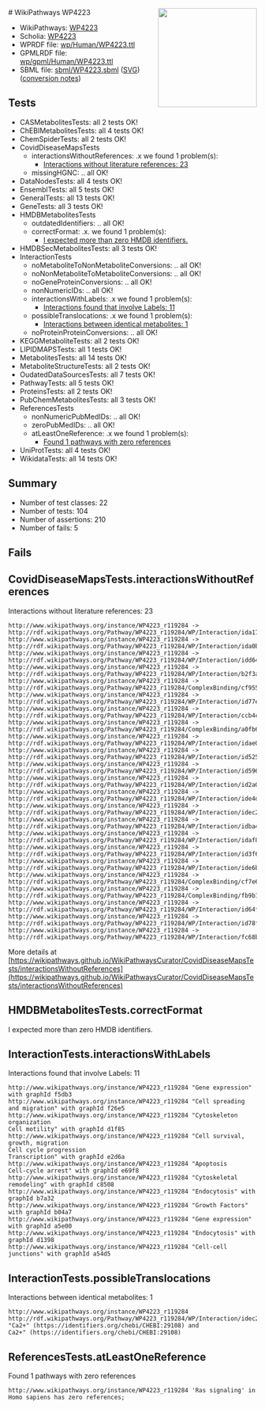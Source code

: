 <img style="float: right; width: 200px" src="../logo.png" />
# WikiPathways WP4223

* WikiPathways: [WP4223](https://identifiers.org/wikipathways:WP4223)
* Scholia: [WP4223](https://scholia.toolforge.org/wikipathways/WP4223)
* WPRDF file: [wp/Human/WP4223.ttl](../wp/Human/WP4223.ttl)
* GPMLRDF file: [wp/gpml/Human/WP4223.ttl](../wp/gpml/Human/WP4223.ttl)
* SBML file: [sbml/WP4223.sbml](../sbml/WP4223.sbml) ([SVG](../sbml/WP4223.svg)) ([conversion notes](../sbml/WP4223.txt))

## Tests
* CASMetabolitesTests: all 2 tests OK!
* ChEBIMetabolitesTests: all 4 tests OK!
* ChemSpiderTests: all 2 tests OK!
* CovidDiseaseMapsTests
    * interactionsWithoutReferences: .x we found 1 problem(s):
        * [Interactions without literature references: 23](#9701cd03)
    * missingHGNC: .. all OK!
* DataNodesTests: all 4 tests OK!
* EnsemblTests: all 5 tests OK!
* GeneralTests: all 13 tests OK!
* GeneTests: all 3 tests OK!
* HMDBMetabolitesTests
    * outdatedIdentifiers: .. all OK!
    * correctFormat: .x. we found 1 problem(s):
        * [I expected more than zero HMDB identifiers.](#ad154c1e)
* HMDBSecMetabolitesTests: all 3 tests OK!
* InteractionTests
    * noMetaboliteToNonMetaboliteConversions: .. all OK!
    * noNonMetaboliteToMetaboliteConversions: .. all OK!
    * noGeneProteinConversions: .. all OK!
    * nonNumericIDs: .. all OK!
    * interactionsWithLabels: .x we found 1 problem(s):
        * [Interactions found that involve Labels: 11](#fe97a8b9)
    * possibleTranslocations: .x we found 1 problem(s):
        * [Interactions between identical metabolites: 1](#d59038c4)
    * noProteinProteinConversions: .. all OK!
* KEGGMetaboliteTests: all 2 tests OK!
* LIPIDMAPSTests: all 1 tests OK!
* MetabolitesTests: all 14 tests OK!
* MetaboliteStructureTests: all 2 tests OK!
* OudatedDataSourcesTests: all 7 tests OK!
* PathwayTests: all 5 tests OK!
* ProteinsTests: all 2 tests OK!
* PubChemMetabolitesTests: all 3 tests OK!
* ReferencesTests
    * nonNumericPubMedIDs: .. all OK!
    * zeroPubMedIDs: .. all OK!
    * atLeastOneReference: .x we found 1 problem(s):
        * [Found 1 pathways with zero references](#35eb778e)
* UniProtTests: all 4 tests OK!
* WikidataTests: all 14 tests OK!


## Summary

* Number of test classes: 22
* Number of tests: 104
* Number of assertions: 210
* Number of fails: 5

## Fails

<a name="9701cd03" />

## CovidDiseaseMapsTests.interactionsWithoutReferences

Interactions without literature references: 23
```
http://www.wikipathways.org/instance/WP4223_r119284 -> http://rdf.wikipathways.org/Pathway/WP4223_r119284/WP/Interaction/ida17eb91e
http://www.wikipathways.org/instance/WP4223_r119284 -> http://rdf.wikipathways.org/Pathway/WP4223_r119284/WP/Interaction/ida0b1e9de
http://www.wikipathways.org/instance/WP4223_r119284 -> http://rdf.wikipathways.org/Pathway/WP4223_r119284/WP/Interaction/idd64088e9
http://www.wikipathways.org/instance/WP4223_r119284 -> http://rdf.wikipathways.org/Pathway/WP4223_r119284/WP/Interaction/b2f3a
http://www.wikipathways.org/instance/WP4223_r119284 -> http://rdf.wikipathways.org/Pathway/WP4223_r119284/ComplexBinding/cf955
http://www.wikipathways.org/instance/WP4223_r119284 -> http://rdf.wikipathways.org/Pathway/WP4223_r119284/WP/Interaction/id77e3110a
http://www.wikipathways.org/instance/WP4223_r119284 -> http://rdf.wikipathways.org/Pathway/WP4223_r119284/WP/Interaction/ccb4c
http://www.wikipathways.org/instance/WP4223_r119284 -> http://rdf.wikipathways.org/Pathway/WP4223_r119284/ComplexBinding/a0fb6
http://www.wikipathways.org/instance/WP4223_r119284 -> http://rdf.wikipathways.org/Pathway/WP4223_r119284/WP/Interaction/idae04a3a6
http://www.wikipathways.org/instance/WP4223_r119284 -> http://rdf.wikipathways.org/Pathway/WP4223_r119284/WP/Interaction/id525b51b9
http://www.wikipathways.org/instance/WP4223_r119284 -> http://rdf.wikipathways.org/Pathway/WP4223_r119284/WP/Interaction/id596250d
http://www.wikipathways.org/instance/WP4223_r119284 -> http://rdf.wikipathways.org/Pathway/WP4223_r119284/WP/Interaction/id2a07fb02
http://www.wikipathways.org/instance/WP4223_r119284 -> http://rdf.wikipathways.org/Pathway/WP4223_r119284/WP/Interaction/ide4d9d73a
http://www.wikipathways.org/instance/WP4223_r119284 -> http://rdf.wikipathways.org/Pathway/WP4223_r119284/WP/Interaction/idec2322a0
http://www.wikipathways.org/instance/WP4223_r119284 -> http://rdf.wikipathways.org/Pathway/WP4223_r119284/WP/Interaction/idba4eacc1
http://www.wikipathways.org/instance/WP4223_r119284 -> http://rdf.wikipathways.org/Pathway/WP4223_r119284/WP/Interaction/idaf8b721f
http://www.wikipathways.org/instance/WP4223_r119284 -> http://rdf.wikipathways.org/Pathway/WP4223_r119284/WP/Interaction/id3f61ad5a
http://www.wikipathways.org/instance/WP4223_r119284 -> http://rdf.wikipathways.org/Pathway/WP4223_r119284/WP/Interaction/ide6b1e65c
http://www.wikipathways.org/instance/WP4223_r119284 -> http://rdf.wikipathways.org/Pathway/WP4223_r119284/ComplexBinding/cf7e6
http://www.wikipathways.org/instance/WP4223_r119284 -> http://rdf.wikipathways.org/Pathway/WP4223_r119284/ComplexBinding/fb9b1
http://www.wikipathways.org/instance/WP4223_r119284 -> http://rdf.wikipathways.org/Pathway/WP4223_r119284/WP/Interaction/id64f2bbdd
http://www.wikipathways.org/instance/WP4223_r119284 -> http://rdf.wikipathways.org/Pathway/WP4223_r119284/WP/Interaction/id78f24873
http://www.wikipathways.org/instance/WP4223_r119284 -> http://rdf.wikipathways.org/Pathway/WP4223_r119284/WP/Interaction/fc68b
```

More details at [https://wikipathways.github.io/WikiPathwaysCurator/CovidDiseaseMapsTests/interactionsWithoutReferences](https://wikipathways.github.io/WikiPathwaysCurator/CovidDiseaseMapsTests/interactionsWithoutReferences)

<a name="ad154c1e" />

## HMDBMetabolitesTests.correctFormat

I expected more than zero HMDB identifiers.
<a name="fe97a8b9" />

## InteractionTests.interactionsWithLabels

Interactions found that involve Labels: 11
```
http://www.wikipathways.org/instance/WP4223_r119284 "Gene expression" with graphId f5db3
http://www.wikipathways.org/instance/WP4223_r119284 "Cell spreading
and migration" with graphId f26e5
http://www.wikipathways.org/instance/WP4223_r119284 "Cytoskeleton organization
Cell motility" with graphId d1f85
http://www.wikipathways.org/instance/WP4223_r119284 "Cell survival, growth, migration
Cell cycle progression
Transcription" with graphId e2d6a
http://www.wikipathways.org/instance/WP4223_r119284 "Apoptosis
Cell-cycle arrest" with graphId e69f8
http://www.wikipathways.org/instance/WP4223_r119284 "Cytoskeletal remodeling" with graphId c8508
http://www.wikipathways.org/instance/WP4223_r119284 "Endocytosis" with graphId b7a32
http://www.wikipathways.org/instance/WP4223_r119284 "Growth Factors" with graphId b04a7
http://www.wikipathways.org/instance/WP4223_r119284 "Gene expression" with graphId a5e00
http://www.wikipathways.org/instance/WP4223_r119284 "Endocytosis" with graphId d1398
http://www.wikipathways.org/instance/WP4223_r119284 "Cell-cell junctions" with graphId a54d5
```

<a name="d59038c4" />

## InteractionTests.possibleTranslocations

Interactions between identical metabolites: 1
```
http://www.wikipathways.org/instance/WP4223_r119284 http://rdf.wikipathways.org/Pathway/WP4223_r119284/WP/Interaction/idec2322a0 "Ca2+" (https://identifiers.org/chebi/CHEBI:29108) and 
Ca2+" (https://identifiers.org/chebi/CHEBI:29108)
```

<a name="35eb778e" />

## ReferencesTests.atLeastOneReference

Found 1 pathways with zero references
```
http://www.wikipathways.org/instance/WP4223_r119284 'Ras signaling' in Homo sapiens has zero references; 
```

